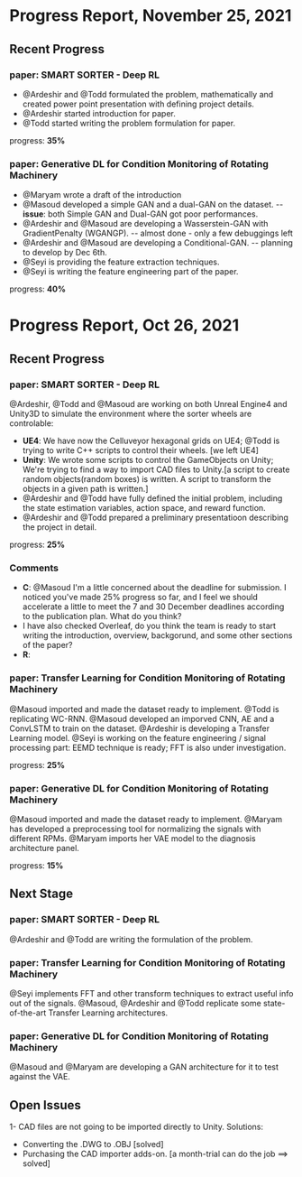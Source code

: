 # Progress Report, November 25, 2021
## Recent Progress
### paper: SMART SORTER - Deep RL
- @Ardeshir and @Todd formulated the problem, mathematically and created power point presentation with defining project details.
- @Ardeshir started introduction for paper.
- @Todd started writing the problem formulation for paper.

progress: **35%**

### paper: Generative DL for Condition Monitoring of Rotating Machinery
- @Maryam wrote a draft of the introduction
- @Masoud developed a simple GAN and a dual-GAN on the dataset. -- **issue**: both Simple GAN and Dual-GAN got poor performances.
- @Ardeshir and @Masoud are developing a Wasserstein-GAN with GradientPenalty (WGANGP). -- almost done - only a few debuggings left
- @Ardeshir and @Masoud are developing a Conditional-GAN. -- planning to develop by Dec 6th.
- @Seyi is providing the feature extraction techniques.
- @Seyi is writing the feature engineering part of the paper.

progress: **40%**

# Progress Report, Oct 26, 2021
## Recent Progress
### paper: SMART SORTER - Deep RL
@Ardeshir, @Todd and @Masoud are working on both Unreal Engine4 and Unity3D to simulate the environment where the sorter wheels are controlable:
- **UE4**: We have now the Celluveyor hexagonal grids on UE4; @Todd is trying to write C++ scripts to control their wheels. [we left UE4]
- **Unity**: We wrote some scripts to control the GameObjects on Unity; We're trying to find a way to import CAD files to Unity.[a script to create random objects(random boxes) is written. A script to transform the objects in a given path is written.]
- @Ardeshir and @Todd have fully defined the initial problem, including the state estimation variables, action space, and reward function.
- @Ardeshir and @Todd prepared a preliminary presentatioon describing the project in detail.

progress: **25%**

### Comments
- **C**: @Masoud I'm a little concerned about the deadline for submission. I noticed you've made 25% progress so far, and I feel we should accelerate a little to meet the 7 and 30 December deadlines according to the publication plan. What do you think?
- I have also checked Overleaf, do you think the team is ready to start writing the introduction, overview, backgorund, and some other sections of the paper?
- **R**:

### paper: Transfer Learning for Condition Monitoring of Rotating Machinery
@Masoud imported and made the dataset ready to implement. 
@Todd is replicating WC-RNN.
@Masoud developed an imporved CNN, AE and a ConvLSTM to train on the dataset.
@Ardeshir is developing a Transfer Learning model.
@Seyi is working on the feature engineering / signal processing part: EEMD technique is ready; FFT is also under investigation.

progress: **25%**

### paper: Generative DL for Condition Monitoring of Rotating Machinery
@Masoud imported and made the dataset ready to implement.
@Maryam has developed a preprocessing tool for normalizing the signals with different RPMs.
@Maryam imports her VAE model to the diagnosis architecture panel.

progress: **15%**

## Next Stage
### paper: SMART SORTER - Deep RL
@Ardeshir and @Todd are writing the formulation of the problem.

### paper: Transfer Learning for Condition Monitoring of Rotating Machinery
@Seyi implements FFT and other transform techniques to extract useful info out of the signals.
@Masoud, @Ardeshir and @Todd replicate some state-of-the-art Transfer Learning architectures.

### paper: Generative DL for Condition Monitoring of Rotating Machinery
@Masoud and @Maryam are developing a GAN architecture for it to test against the VAE.

## Open Issues
1- CAD files are not going to be imported directly to Unity. Solutions:
- Converting the .DWG to .OBJ [solved]
- Purchasing the CAD importer adds-on. [a month-trial can do the job ==> solved]

